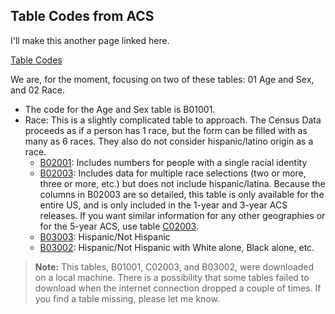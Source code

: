 ## Table Codes from ACS

I'll make this another page linked here.

[Table Codes](https://www.notion.so/Table-Codes-99d828f7bf3044439c15195d1a95e5b8)

We are, for the moment, focusing on two of these tables: 01 Age and Sex, and 02 Race.

- The code for the Age and Sex table is B01001.
- Race: This is a slightly complicated table to approach. The Census Data proceeds as if a person has 1 race, but the form can be filled with as many as 6 races. They also do not consider hispanic/latino origin as a race.
    - [B02001](https://censusreporter.org/tables/B02001/): Includes numbers for people with a single racial identity
    - [B02003](https://censusreporter.org/tables/B02003/): Includes data for multiple race selections (two or more, three or more, etc.) but does not include hispanic/latina. Because the columns in B02003 are so detailed, this table is only available for the entire US, and is only included in the 1-year and 3-year ACS releases. If you want similar information for any other geographies or for the 5-year ACS, use table [C02003](https://censusreporter.org/tables/C02003/).
    - [B03003](https://censusreporter.org/tables/B03003/): Hispanic/Not Hispanic
    - [B03002](https://censusreporter.org/tables/B03002/): Hispanic/Not Hispanic with White alone, Black alone, etc.


> **Note:** This tables, B01001, C02003, and B03002, were downloaded on a local machine. There is a possibility that some tables failed to download when the internet connection dropped a couple of times. If you find a table missing, please let me know.